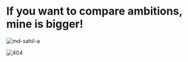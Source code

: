
<h1>If you want to compare ambitions, mine is bigger! </h1>


<p><img align="center" src="https://github-readme-streak-stats.herokuapp.com/?user=md-sahil-a&" alt="md-sahil-a" /></p>



![404](https://user-images.githubusercontent.com/77974484/219875389-18fbebfb-6cc9-4827-8e63-e96d73c0e4b2.svg)
  




